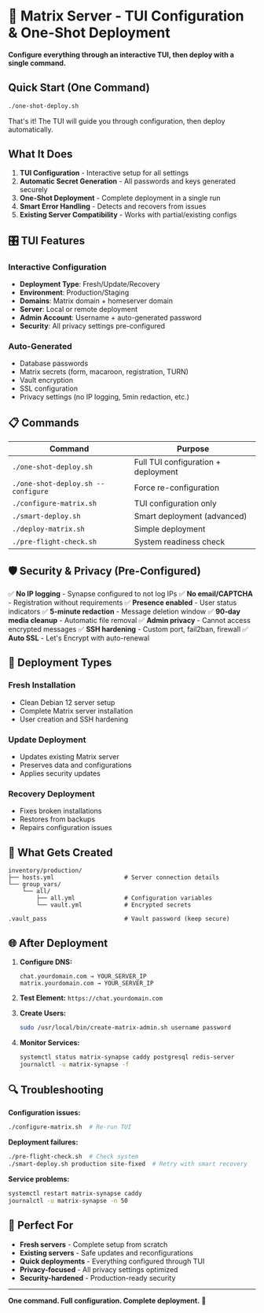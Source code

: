 # 🚀 Matrix Server - TUI Configuration & One-Shot Deployment

**Configure everything through an interactive TUI, then deploy with a single command.**

## Quick Start (One Command)

```bash
./one-shot-deploy.sh
```

That's it! The TUI will guide you through configuration, then deploy automatically.

## What It Does

1. **TUI Configuration** - Interactive setup for all settings
2. **Automatic Secret Generation** - All passwords and keys generated securely
3. **One-Shot Deployment** - Complete deployment in a single run
4. **Smart Error Handling** - Detects and recovers from issues
5. **Existing Server Compatibility** - Works with partial/existing configs

## 🎛️ TUI Features

### Interactive Configuration
- **Deployment Type**: Fresh/Update/Recovery
- **Environment**: Production/Staging
- **Domains**: Matrix domain + homeserver domain
- **Server**: Local or remote deployment
- **Admin Account**: Username + auto-generated password
- **Security**: All privacy settings pre-configured

### Auto-Generated
- Database passwords
- Matrix secrets (form, macaroon, registration, TURN)
- Vault encryption
- SSL configuration
- Privacy settings (no IP logging, 5min redaction, etc.)

## 📋 Commands

| Command | Purpose |
|---------|---------|
| `./one-shot-deploy.sh` | Full TUI configuration + deployment |
| `./one-shot-deploy.sh --configure` | Force re-configuration |
| `./configure-matrix.sh` | TUI configuration only |
| `./smart-deploy.sh` | Smart deployment (advanced) |
| `./deploy-matrix.sh` | Simple deployment |
| `./pre-flight-check.sh` | System readiness check |

## 🛡️ Security & Privacy (Pre-Configured)

✅ **No IP logging** - Synapse configured to not log IPs
✅ **No email/CAPTCHA** - Registration without requirements
✅ **Presence enabled** - User status indicators
✅ **5-minute redaction** - Message deletion window
✅ **90-day media cleanup** - Automatic file removal
✅ **Admin privacy** - Cannot access encrypted messages
✅ **SSH hardening** - Custom port, fail2ban, firewall
✅ **Auto SSL** - Let's Encrypt with auto-renewal

## 🔧 Deployment Types

### Fresh Installation
- Clean Debian 12 server setup
- Complete Matrix server installation
- User creation and SSH hardening

### Update Deployment
- Updates existing Matrix server
- Preserves data and configurations
- Applies security updates

### Recovery Deployment
- Fixes broken installations
- Restores from backups
- Repairs configuration issues

## 📁 What Gets Created

```
inventory/production/
├── hosts.yml                    # Server connection details
└── group_vars/
    └── all/
        ├── all.yml              # Configuration variables
        └── vault.yml            # Encrypted secrets

.vault_pass                      # Vault password (keep secure)
```

## 🌐 After Deployment

1. **Configure DNS:**
   ```
   chat.yourdomain.com → YOUR_SERVER_IP
   matrix.yourdomain.com → YOUR_SERVER_IP
   ```

2. **Test Element:** `https://chat.yourdomain.com`

3. **Create Users:**
   ```bash
   sudo /usr/local/bin/create-matrix-admin.sh username password
   ```

4. **Monitor Services:**
   ```bash
   systemctl status matrix-synapse caddy postgresql redis-server
   journalctl -u matrix-synapse -f
   ```

## 🔍 Troubleshooting

**Configuration issues:**
```bash
./configure-matrix.sh  # Re-run TUI
```

**Deployment failures:**
```bash
./pre-flight-check.sh  # Check system
./smart-deploy.sh production site-fixed  # Retry with smart recovery
```

**Service problems:**
```bash
systemctl restart matrix-synapse caddy
journalctl -u matrix-synapse -n 50
```

## 🎯 Perfect For

- **Fresh servers** - Complete setup from scratch
- **Existing servers** - Safe updates and reconfigurations
- **Quick deployments** - Everything configured through TUI
- **Privacy-focused** - All privacy settings optimized
- **Security-hardened** - Production-ready security

---

**One command. Full configuration. Complete deployment.** 🚀